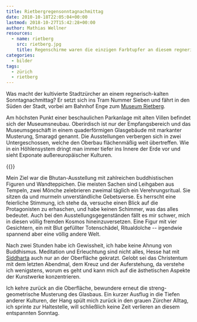 ```yaml
---
title: Rietbergregensonntagnachmittag
date: 2010-10-18T22:05:04+00:00
lastmod: 2018-10-27T15:42:28+00:00
author: Mathias Wellner
resources:
  - name: rietberg
    src: rietberg.jpg
    title: Regenschirme waren die einzigen Farbtupfer an diesem regnerischen Sonntagnachmittag.
categories:
  - bilder
tags:
  - zürich
  - rietberg
---
```

Was macht der kultivierte Stadtzürcher an einem regnerisch-kalten Sonntagnachmittag? Er setzt sich ins Tram Nummer Sieben und fährt in den Süden der Stadt, vorbei am Bahnhof Enge zum [Museum Rietberg](http://www.stadt-zuerich.ch/kultur/de/index/institutionen/museum_rietberg.html). 
<!--more-->

Am höchsten Punkt einer beschaulichen Parkanlage mit alten Villen befindet sich der Museumsneubau. Oberirdisch ist nur der Empfangsbereich und das Museumsgeschäft in einem quaderförmigen Glasgebäude mit markanter Musterung, Smaragd genannt. Die Ausstellungen verbergen sich in zwei Untergeschossen, welche den Oberbau flächenmäßig weit übertreffen. Wie in ein Höhlensystem dringt man immer tiefer ins Innere der Erde vor und sieht Exponate außereuropäischer Kulturen. 

{{<responsive-image name="rietberg">}}

Mein Ziel war die Bhutan-Ausstellung mit zahlreichen buddhistischen Figuren und Wandteppichen. Die meisten Sachen sind Leihgaben aus Tempeln, zwei Mönche zelebrieren zweimal täglich ein Verehrungsritual. Sie sitzen da und murmeln unverständliche Gebetsverse. Es herrscht eine feierliche Stimmung, ich stehe da, versuche einen Blick auf die Protagonisten zu erhaschen, und habe keinen Schimmer, was das alles bedeutet. Auch bei den Ausstellungsgegenständen fällt es mir schwer, mich in diesen völlig fremden Kosmos hineinzuversetzen. Eine Figur mit vier Gesichtern, ein mit Blut gefüllter Totenschädel, Ritualdolche -- irgendwie spannend aber eine völlig andere Welt. 

Nach zwei Stunden habe ich Gewissheit, ich habe keine Ahnung von Buddhismus. Meditation und Erleuchtung sind nicht alles, Hesse hat mit [Siddharta](http://de.wikipedia.org/wiki/Siddhartha_%28Hesse%29) auch nur an der Oberfläche gekratzt. Gelobt sei das Christentum mit dem letzten Abendmal, dem Kreuz und der Auferstehung, da verstehe ich wenigstens, worum es geht und kann mich auf die ästhetischen Aspekte der Kunstwerke konzentrieren. 

Ich kehre zurück an die Oberfläche, bewundere erneut die streng-geometrische Musterung des Glasbaus. Ein kurzer Ausflug in die Tiefen anderer Kulturen, der Hang spült mich zurück in den grauen Zürcher Alltag, ich sprinte zur Haltestelle, will schließlich keine Zeit verlieren an diesem entspannten Sonntag.